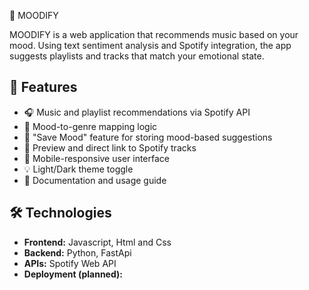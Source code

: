 🎵 MOODIFY

MOODIFY is a web application that recommends music based on your mood. Using text sentiment analysis and Spotify integration, the app suggests playlists and tracks that match your emotional state.

## 🚀 Features

- 🎧 Music and playlist recommendations via Spotify API
- 🎵 Mood-to-genre mapping logic
- 💾 "Save Mood" feature for storing mood-based suggestions
- 🔗 Preview and direct link to Spotify tracks
- 📱 Mobile-responsive user interface
- 💡 Light/Dark theme toggle
- 📄 Documentation and usage guide

## 🛠️ Technologies

- **Frontend:** Javascript, Html and Css
- **Backend:** Python, FastApi
- **APIs:** Spotify Web API
- **Deployment (planned):** 
